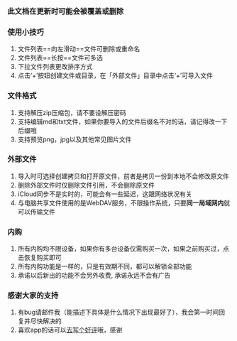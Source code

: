 ### 此文档在更新时可能会被覆盖或删除

### 使用小技巧

1. 文件列表==向左滑动==文件可删除或重命名
2. 文件列表==长按==文件可多选
3. 下拉文件列表更改排序方式
4. 点击‘+’按钮创建文件或目录，在「外部文件」目录中点击‘+’可导入文件

### 文件格式

1. 支持解压zip压缩包，请不要设解压密码
2. 支持编辑md和txt文件，如果你要导入的文件后缀名不对的话，请记得改一下后缀哦
3. 支持预览png，jpg以及其他常见图片文件

### 外部文件

1. 导入时可选择创建拷贝和打开原文件，前者是拷贝一份到本地不会修改原文件
2. 删除外部文件时仅删除文件引用，不会删除原文件
3. iCloud同步不是实时的，可能会有一些延迟，这跟网络状况有关
4. 与电脑共享文件使用的是WebDAV服务，不限操作系统，只要**同一局域网内**就可以传输文件

### 内购

1. 所有内购均不限设备，如果你有多台设备仅需购买一次，如果之前购买过，点击恢复购买即可
2. 所有内购功能是一样的，只是有效期不同，都可以解锁全部功能
3. 承诺以后新出的功能不会另外收费,  承诺永远不会有广告

### 感谢大家的支持

1. 有bug请邮件我（能描述下具体是什么情况下出现最好了），我会第一时间回复并尽快解决的
2. 喜欢app的话可以[去写个好评](http://itunes.apple.com/WebObjects/MZStore.woa/wa/viewContentsUserReviews?id=1472328263&pageNumber=0&sortOrdering=2&type=Purple+Software&mt=8)哦，感谢
